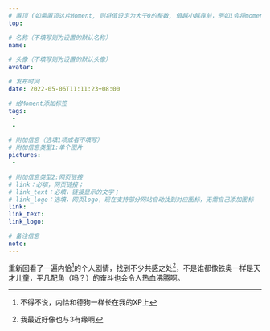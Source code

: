 ```yaml
---
# 置顶 (如需置顶这片Moment, 则将值设定为大于0的整数, 值越小越靠前，例如1会将moment放在最顶端)
top: 

# 名称（不填写则为设置的默认名称）
name:

# 头像（不填写则为设置的默认头像）
avatar:

# 发布时间
date: 2022-05-06T11:11:23+08:00

# 给Moment添加标签
tags:
 -
 -

# 附加信息（选填1项或者不填写）
# 附加信息类型1:单个图片
pictures:
 - 

# 附加信息类型2:网页链接
# link：必填，网页链接；
# link_text：必填，链接显示的文字；
# link_logo：选填，网页logo，现在支持部分网站自动找到对应图标，无需自己添加图标
link:
link_text:
link_logo:

# 备注信息
note:
---
```


<!-- 下面开始写正文 -->

重新回看了一遍内恰[^1]的个人剧情，找到不少共感之处[^2]，不是谁都像铁奥一样是天才儿童，平凡配角（吗？）的奋斗也会令人热血沸腾啊。

[^1]:不得不说，内恰和德狗一样长在我的XP上
[^2]:我最近好像也与3有缘啊